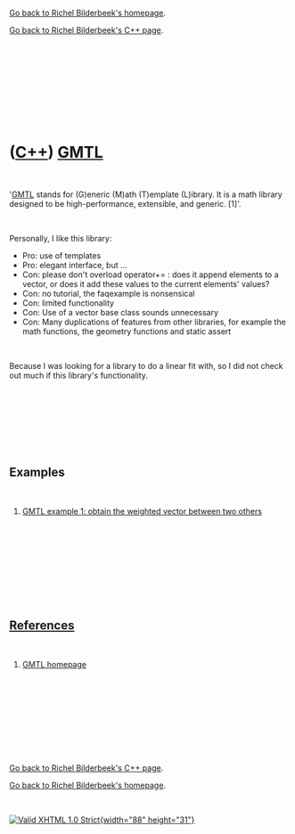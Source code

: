 [Go back to Richel Bilderbeek's homepage](index.htm).

[Go back to Richel Bilderbeek's C++ page](Cpp.htm).

 

 

 

 

 

([C++](Cpp.htm)) [GMTL](CppGmtl.htm)
====================================

 

'[GMTL](CppGmtl.htm) stands for (G)eneric (M)ath (T)emplate (L)ibrary.
It is a math library designed to be high-performance, extensible, and
generic. \[1\]'.

 

Personally, I like this library:

-   Pro: use of templates
-   Pro: elegant interface, but ...
-   Con: please don't overload operator+= : does it append elements to a
    vector, or does it add these values to the current elements' values?
-   Con: no tutorial, the faqexample is nonsensical
-   Con: limited functionality
-   Con: Use of a vector base class sounds unnecessary
-   Con: Many duplications of features from other libraries, for example
    the math functions, the geometry functions and static assert

 

Because I was looking for a library to do a linear fit with, so I did
not check out much if this library's functionality.

 

 

 

 

Examples
--------

 

1.  [GMTL example 1: obtain the weighted vector between two
    others](CppGmtlExample1)

 

 

 

 

 

[References](CppRefererences.htm)
---------------------------------

 

1.  [GMTL homepage](http://ggt.sourceforge.net/html/main.html)

 

 

 

 

 

[Go back to Richel Bilderbeek's C++ page](Cpp.htm).

[Go back to Richel Bilderbeek's homepage](index.htm).

 

[![Valid XHTML 1.0 Strict](valid-xhtml10.png){width="88"
height="31"}](http://validator.w3.org/check?uri=referer)
